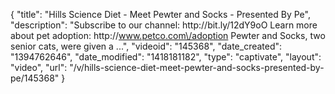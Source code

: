{
    "title": "Hills Science Diet - Meet Pewter and Socks - Presented By Pe",
    "description": "Subscribe to our channel: http:\/\/bit.ly\/12dY9oO Learn more about pet adoption: http:\/\/www.petco.com\/adoption Pewter and Socks, two senior cats, were given a ...",
    "videoid": "145368",
    "date_created": "1394762646",
    "date_modified": "1418181182",
    "type": "captivate",
    "layout": "video",
    "url": "\/v\/hills-science-diet-meet-pewter-and-socks-presented-by-pe\/145368"
}